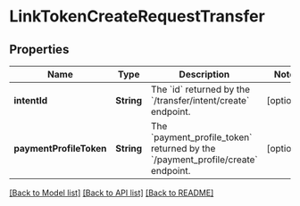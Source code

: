 # LinkTokenCreateRequestTransfer

## Properties
Name | Type | Description | Notes
------------ | ------------- | ------------- | -------------
**intentId** | **String** | The &#x60;id&#x60; returned by the &#x60;/transfer/intent/create&#x60; endpoint. | [optional] 
**paymentProfileToken** | **String** | The &#x60;payment_profile_token&#x60; returned by the &#x60;/payment_profile/create&#x60; endpoint. | [optional] 

[[Back to Model list]](../README.md#documentation-for-models) [[Back to API list]](../README.md#documentation-for-api-endpoints) [[Back to README]](../README.md)


